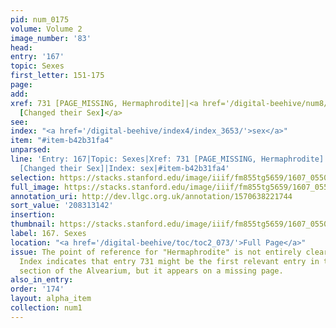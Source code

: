```yaml
---
pid: num_0175
volume: Volume 2
image_number: '83'
head:
entry: '167'
topic: Sexes
first_letter: 151-175
page:
add:
xref: 731 [PAGE_MISSING, Hermaphrodite]|<a href='/digital-beehive/num8/num_2909/'>1978
  [Changed their Sex]</a>
see:
index: "<a href='/digital-beehive/index4/index_3653/'>sex</a>"
item: "#item-b42b31fa4"
unparsed:
line: 'Entry: 167|Topic: Sexes|Xref: 731 [PAGE_MISSING, Hermaphrodite]|Xref: 1978
  [Changed their Sex]|Index: sex|#item-b42b31fa4'
selection: https://stacks.stanford.edu/image/iiif/fm855tg5659/1607_0550/255,3142,3115,564/full/0/default.jpg
full_image: https://stacks.stanford.edu/image/iiif/fm855tg5659/1607_0550/full/full/0/default.jpg
annotation_uri: http://dev.llgc.org.uk/annotation/1570638221744
sort_value: '208313142'
insertion:
thumbnail: https://stacks.stanford.edu/image/iiif/fm855tg5659/1607_0550/255,3142,600,180/250,/0/default.jpg
label: 167. Sexes
location: "<a href='/digital-beehive/toc/toc2_073/'>Full Page</a>"
issue: The point of reference for "Hermaphrodite" is not entirely clear. The Octavo
  Index indicates that entry 731 might be the first relevant entry in the numerical
  section of the Alvearium, but it appears on a missing page.
also_in_entry:
order: '174'
layout: alpha_item
collection: num1
---
```

